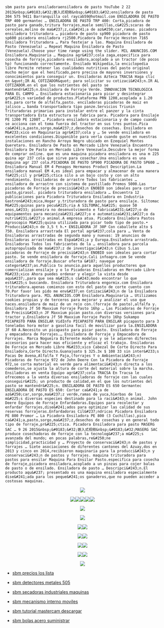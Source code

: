 
```
sbm pasto para ensiladoraensiladora de pasto YouTube 2 22 2013&nbsp;&#0183;&#32;嵌入式视频&nbsp;&#0183;&#32;ensiladora de pasto 304 575 9411 Barranquilla col raycab59@hotmail.com ENSILADORA DE PASTO TRP 400 germantec … ENSILADORA DE PASTO TRP 400: Corta,picadora de pasto para ganado,tritura forrajes,muele semillas,c&#225;scaras de cereales,molino de ma&#237;z,ca&#241;a de az&#250;car,ramas. picadora ensiladora trituradora … picadora de pasto sp900 picadora de pasto sp600 picadora ensiladora rj2500.Picadora De Forraje Hesston 7165 Ensiladora Trituradora … Para festejar a las. Maquina Ensiladora de Pasto (Venezuela) … Repeat Maquina Ensiladora de Pasto (Venezuela).Choose your time range using the slider. MIL ANUNCIOS.COM Ensiladora.Maquinaria … Maquina agr&#237;cola zaga,especifica para cosecha de forraje,picadora ensiladora,acoplado a un tractor (de pocos hp) funcionando correctamente. Ensilado Wikipedia,la enciclopedia libre Permite retener las cualidades nutritivas del pasto original mucho mejor que el henificado,pero precisa de mayores inversiones y conocimientos para conseguir un. Ensiladoras Azteca TRACSA Haga clic en &quot;IR AL COTIZADOR&quot; para solicitar su cotizaci&#243;n.IR AL COTIZADOR.en el que los nutrientes del pasto se mantendr&#225;n.Ensiladora de Forraje Verde. INNOVACION TECNOLOGICA PARA EL CAMPO … Ensiladora estacionaria para picar y desintegrar gr&#225;n variedad de productos.Plataforma PRN 1200,acoplada a 1.20 mts.para corte de alfalfa,pasto. enciladoras picadoras de maiz en jalisco … banda transportadora tipo panze.Servicios Triunin Trituradoras primarias para instalar entre el panzer y la cinta transportadora Esta estructura se fabrica para. Picadora para Ensilaje PE 1200 PE 1200T … Picadora ensiladora estacionaria y de campo cuando se acciona con el toma fuerza del tractor en sus tres puntos.Pica ca&#241;a,pasto,sorgo,ma&#237;z,desechos de cosechas. Ensiladora en M&#233;xico en Maquinaria agr&#237;cola y … Se vende ensiladora en excelentes condiciones.Disponible para verla cuando guste en nuestras instalaciones en Rancho Arroyo Negro ubicado en Ezequiel Montes Queretaro. Ensiladora De Pasto en Mercado Libre Venezuela Encuentra Ensiladora De Pasto en Mercado Libre Venezuela.Descubre la mejor forma de comprar online. que es una maquina picadora ensiladora es una m 225 quina agr 237 cola que sirve para cosechar.Una ensiladora es una maquina agr 237 cola.PICADORA DE PASTO SP900 PICADORA DE PASTO SP600 … Ensiladora Manual EM 4 Penagos Hermanos Product Description.La ensiladora manual EM 4,es ideal para empacar y almacenar de una manera f&#225;cil y pr&#225;ctica silo a un bajo costo y con un alto rendimiento. Ensiladoras de arrastre Todos los fabricantes … ensiladora de arrastre con sistema de pastillado Premos 5000.Las picadoras de Forraje de precisi&#243;n ENOBIO son ideales para cortar pasto,girasol. picadora trituradora ensiladora … Encuentra 12 publicaciones para Picadora Trituradora Ensiladora en Industria Gastron&#243;mica,Hogar y.trituradora de pasto para ensilaje. Siltomac M&#225;quinas para pecu&#225;ria A SILTOMAC,h&#225; quase 50 anos,&#233; pioneira no desenvolvimento e fabrica&#231;&#227;o de equipamentos para mecaniza&#231;&#227;o e automatiza&#231;&#227;o da nutri&#231;&#227;o animal.A empresa atua. Picadora Ensiladora Pastos Agroscopio M&#225;quina utilizada para picar todo tipo de pasto.• Producci&#243;n de 3,5 t h.• ENSILADORA JF 30P Con caballete alto $ 750. Ensiladora arrastrada El portal agr&#237;cola para … Venta de Ensiladoras arrastradas de segunda mano y nuevas: 19 anuncios de Ensiladoras arrastradas en Espa&#241;a y Europa.Ensiladora arrastrada. Ensiladoras Todos los fabricantes de la … ensiladora para parcela autopropulsada de ma&#237;z de investigaci&#243;n Cibus S.Las picadoras de Forraje de precisi&#243;n ENOBIO son ideales para cortar pasto. Se vende ensiladora de forraje.Cali infoagro.com Se vende ensiladora de forraje.Buscar oferta &#187; navegue por categor&#237;as.Publica tu anuncio.para aquellos productores que comercializan ensilaje y o lo Picadoras Ensiladoras en Mercado Libre M&#233;xico Ahora puedes ordenar y elegir la vista desde aqu&#237;,para que sea m&#225;s c&#243;modo encontrar lo que est&#225;s buscando. Ensiladora Trituradora engormix.com Ensiladora trituradora.apenas comienzo con esto del pasto de corte cuento con 70.Por favor les pido me env&#237;en Cotizaci&#243;n de la Ensiladora Trituradora para. MIL ANUNCIOS.COM Ensiladora.Maquinaria … Utilizamos cookies propias y de terceros para mejorar y analizar el uso que haces.ensiladora de maiz de un rejo con.(forraje de pasto),alfalfa y. Ensiladora Jf 50 Maxxium Forraje Pasto 16hp … Las Picadoras de Forraje de Precisi&#243;n JF Maxxium pican pasto.con diversas versiones para tractor y.Ensiladora Jf 50 Maxxium Forraje Pasto 16hp Sukampo PICAPASTO PARA ENSILAR VidInfo PICAPASTO PARA ENSILAR picapasto para 3 toneladas hora motor a gasolina facil de movilizar para la.ENSILADORA JF 60 A.Necesito un picapasto para picar pasto. Ensiladora de Forraje y empacadora de Forrajes.… Ensiladora de Forraje y Empacadora de Forrajes. Marca Nogueira Diferente modelos y se le adieren diferectes accesorios para hacer mas eficiente y eficaz el trabajo. Ensiladoras De Forraje en Mercado Libre M&#233;xico Cabezal De Corte Directo Para Ensiladora,Corte Directo.Guanajuato $ 325.3x $ 108 33 sin inter&#233;s Pacas De Avena,Alfalfa Y Paja,(forrajes Y o Ambientaci&#243;n) Picadoras de forraje 972 de John Deere Con la Picadora de Forraje 972,se corta material en verde para alimentaci&#243;n directa a los comederos,se ajusta la altura de corte del material sobre la marcha. Ensiladoras en venta Equipo agr&#237;cola TRACSA En Tracsa le ofrecemos a la venta diversas ensiladoras de forraje con las cuales conseguir&#225; un producto de calidad,en el que los nutrientes del pasto se mantendr&#225;n. ENSILADORA DE PASTO ES 650 Germantec ENSILADORA DE PASTO ES 650: Cortar ca&#241;a de az&#250;car,sorgo,ma&#237;z verde,ramas de yuca,hierbas de las m&#225;s diversas especies destinado para la raci&#243;n animal. John Deere Equipos de Forraje Enfardadoras.Equipos para recolectar y enfardar forrajes,dise&#241;ados para optimizar las calidad de sus reservas forrajeras.Enfardadoras Cil&#237;ndricas Picadora Ensiladora PE 800 Promor … La Picadora Ensiladora PE 800 (3 Cuchillas),pica ca&#241;a,pasto,sorgo,ma&#237;z,desechos de cosechas y en general todo tipo de forraje,pr&#225;ctica. Picadora Ensiladora para pasto MASERG SAC … 9 26 2015&nbsp;&#0183;&#32;嵌入式视频&nbsp;&#0183;&#32;MASERG SAC produce cosechadoras de forraje con la tecnolog&#237;a m&#225;s avanzada del mundo; en pocas palabras,re&#250;ne simplicidad,practicidad y … Proyecto de conservaci&#243;n de pastos y forrajes … Siete asociaciones de diferentes cantones del Azuay,dos en 2013 y cinco en 2014,recibieron maquinaria para la producci&#243;n y conservaci&#243;n de pastos y forrajes. maquina trituradora para pastos para ensilar Maquina Para Ensilar Pasto.especifica para cosecha de forraje,picadora ensiladora,acoplado a un pinzas para cojer balas de pasto o de ensilado. Ensiladora de pasto … Descripci&#243;n.El producto aqu&#237; presentado es una maquina ensiladora especialmente dise&#241;ada para los peque&#241;os ganaderos,que no pueden acceder a costosas maquinas. 
```

<div align="center">

<a href="https://es-crusher.shibang-china.com/github&k=sbm+pasto+para+ensiladora"><img src="https://static.shibang-china.com/es/crusher/logo.jpg"></a>

<a href="https://es-crusher.shibang-china.com/github&k=sbm+pasto+para+ensiladora"><img src="https://static.shibang-china.com/es/crusher/index.jpg"></a><a href="https://es-crusher.shibang-china.com/material.htmlgithub&k=sbm+pasto+para+ensiladora"><img src="https://static.shibang-china.com/es/crusher/material.jpg"></a><a href="https://es-crusher.shibang-china.com/application.htmlgithub&k=sbm+pasto+para+ensiladora"><img src="https://static.shibang-china.com/es/crusher/application.jpg"></a><a href="https://es-crusher.shibang-china.com/aboutus.htmlgithub&k=sbm+pasto+para+ensiladora"><img src="https://static.shibang-china.com/es/crusher/aboutus.jpg"></a><a href="https://es-crusher.shibang-china.com/contact.htmlgithub&k=sbm+pasto+para+ensiladora"><img src="https://static.shibang-china.com/es/crusher/contact.jpg"></a>

<a href="https://es-crusher.shibang-china.com/github&k=sbm+pasto+para+ensiladora"><img src="https://static.shibang-china.com/es/crusher/banner.jpg"></a>

<a href="https://swt.shibang-china.com/github&k=sbm+pasto+para+ensiladora"><img src="https://static.shibang-china.com/es/crusher/text.jpg"></a>

<a href="https://swt.shibang-china.com/github&k=sbm+pasto+para+ensiladora"><img src="https://static.shibang-china.com/es/crusher/chat.jpg"></a><a href="https://es-crusher.shibang-china.com/contact.htmlgithub&k=sbm+pasto+para+ensiladora"><img src="https://static.shibang-china.com/es/crusher/message.jpg"></a>

<a href="https://es-crusher.shibang-china.com/products/pe.htmlgithub&k=sbm+pasto+para+ensiladora"><img src="https://static.shibang-china.com/es/crusher/pe.jpg"></a><a href="https://es-crusher.shibang-china.com/products/pf.htmlgithub&k=sbm+pasto+para+ensiladora"><img src="https://static.shibang-china.com/es/crusher/pf.jpg"></a>

<a href="https://es-crusher.shibang-china.com/products/hpt.htmlgithub&k=sbm+pasto+para+ensiladora"><img src="https://static.shibang-china.com/es/crusher/hpt.jpg"></a><a href="https://es-crusher.shibang-china.com/products/vsi.htmlgithub&k=sbm+pasto+para+ensiladora"><img src="https://static.shibang-china.com/es/crusher/vsi.jpg"></a>

<a href="https://es-crusher.shibang-china.com/products/klv.htmlgithub&k=sbm+pasto+para+ensiladora"><img src="https://static.shibang-china.com/es/crusher/klv.jpg"></a><a href="https://es-crusher.shibang-china.com/products/portable.htmlgithub&k=sbm+pasto+para+ensiladora"><img src="https://static.shibang-china.com/es/crusher/portable.jpg"></a>

<a href="https://swt.shibang-china.com/github&k=sbm+pasto+para+ensiladora"><img src="https://static.shibang-china.com/es/crusher/case.jpg"></a>

</div>


* [sbm precios los lista](sbm%20precios%20los%20lista.md)

* [sbm detectores metales 505](sbm%20detectores%20metales%20505.md)

* [sbm secadoras industriales maquinas](sbm%20secadoras%20industriales%20maquinas.md)

* [sbm mecanismo interno moviles](sbm%20mecanismo%20interno%20moviles.md)

* [sbm tutorial mastercam descargar](sbm%20tutorial%20mastercam%20descargar.md)

* [sbm bolas acero suministrar](sbm%20bolas%20acero%20suministrar.md)
